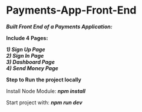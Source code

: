 # Payments-App-Front-End

***Built Front End of a Payments Application:***  

**Include 4 Pages:**  

***1) Sign Up Page***  
***2) Sign In Page***  
***3) Dashboard Page***    
***4) Send Money Page***  

**Step to Run the project locally**  

Install Node Module: ***npm install***  
  
Start project with: ***npm run dev***  

